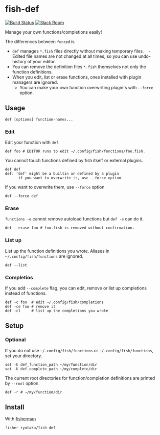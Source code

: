 # fish-def

[![Build Status][travis-badge]][travis-link]
[![Slack Room][slack-badge]][slack-link]

Manage your own functions/completions easily!

The differences between `funced` is

- `def` manages `*.fish` files directly without making temporary files.
    - Edited file names are not changed at all times, so you can use undo-history of your editor.
- You can remove the definition files `*.fish` themselves not only the function definitions.
- When you edit, list or erase functions, ones installed with plugin managers are ignored.
    - You can make your own function overwriting plugin's with `--force` option.

## Usage

```fish
def [options] function-names...
```

### Edit

Edit your function with `def`.

```fish
def foo # EDITOR runs to edit ~/.config/fish/functions/foo.fish.
```

You cannot touch functions defined by fish itself or external plugins.

```
def def
def: 'def' might be a builtin or defined by a plugin
      if you want to overwrite it, use --force option
```

If you want to overwrite them, use `--force` option

```
def --force def
```

### Erase

`functions -e` cannot remove autoload functions but `def -e` can do it.

```
def --erase foo # foo.fish is removed without confirmation.
```

### List up

List up the function definitions you wrote. Aliases in `~/.config/fish/functions` are ignored.

```
def --list
```

### Completios

If you add `--complete` flag, you can edit, remove or list up completions instead of functions.

```fish
def -c foo  # edit ~/.config/fish/completions
def -ce foo # remove it
def -cl     # list up the completions you wrote
```

## Setup
### Optional

If you do not use `~/.config/fish/functions` or `~/.config/fish/functions`, set your directory.
```
set -U def_function_path ~/my/function/dir
set -U def_complete_path ~/my/complete/dir
```

The current root directories for function/completion definitions are printed by `--root` option.

```
def -r # ~/my/function/dir
```

## Install

With [fisherman]

```
fisher ryotako/fish-def
```

[travis-link]: https://travis-ci.org/ryotako/fish-def
[travis-badge]: https://img.shields.io/travis/ryotako/fish-def.svg
[slack-link]: https://fisherman-wharf.herokuapp.com
[slack-badge]: https://fisherman-wharf.herokuapp.com/badge.svg
[fisherman]: https://github.com/fisherman/fisherman
